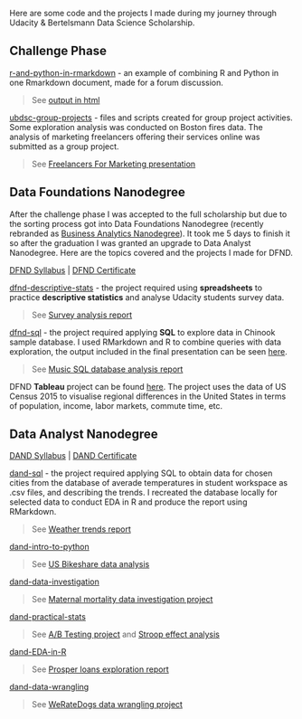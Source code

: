 Here are some code and the projects I made during my journey through Udacity & Bertelsmann Data Science Scholarship.

## Challenge Phase

[r-and-python-in-rmarkdown](https://github.com/TianaQ/udacity-bertelsmann-ds-challenge/tree/master/0-challenge-phase/r-and-python-in-rmarkdown) - an example of combining R and Python in one Rmarkdown document, made for a forum discussion. 
>See [output in html](https://tianaq.github.io/udacity-bertelsmann-ds-challenge/0-challenge-phase/r-and-python-in-rmarkdown/r_and_python_in_rstudio.html)

[ubdsc-group-projects](https://github.com/TianaQ/ubdsc-group-projects) - files and scripts created for group project activities. Some exploration analysis was conducted on Boston fires data. The analysis of marketing freelancers offering their services online was submitted as a group project.

>See [Freelancers For Marketing presentation](https://github.com/TianaQ/ubdsc-group-projects/blob/master/marketing-freelance/Marketing%20Project.pdf)


## Data Foundations Nanodegree

After the challenge phase I was accepted to the full scholarship but due to the sorting process got into Data Foundations Nanodegree (recently rebranded as [Business Analytics Nanodegree](https://www.udacity.com/course/business-analytics-nanodegree--nd098)). It took me 5 days to finish it so after the graduation I was granted an upgrade to Data Analyst Nanodegree. Here are the topics covered and the projects I made for DFND.

[DFND Syllabus](https://github.com/TianaQ/udacity-bertelsmann-ds-challenge/blob/master/0-challenge-phase/dfnd-syllabus.pdf) | [DFND Certificate](https://confirm.udacity.com/LKPNGKYZ)

[dfnd-descriptive-stats](https://github.com/TianaQ/udacity-bertelsmann-ds-challenge/tree/master/1-dfnd-descriptive-stats) - the project required using __spreadsheets__ to practice __descriptive statistics__ and analyse Udacity students survey data. 
>See [Survey analysis report](https://github.com/TianaQ/udacity-bertelsmann-ds-challenge/blob/master/1-dfnd-descriptive-stats/survey__presentation.pdf)

[dfnd-sql](https://github.com/TianaQ/udacity-bertelsmann-ds-challenge/tree/master/2-dfnd-sql) - the project required applying __SQL__ to explore data in Chinook sample database. I used RMarkdown and R to combine queries with data exploration, the output included in the final presentation can be seen [here](https://tianaq.github.io/udacity-bertelsmann-ds-challenge/2-dfnd-sql/project_sql_output.html).
>See [Music SQL database analysis report](https://github.com/TianaQ/udacity-bertelsmann-ds-challenge/blob/master/2-dfnd-sql/Music%20SQL%20Database%20Analysis.pdf)

DFND __Tableau__ project can be found [here](https://public.tableau.com/profile/tatiana.kurilo#!/vizhome/RegionalDifferencesinUSA/RegionalDifferencesintheUSA). The project uses the data of US Census 2015 to visualise regional differences in the United States in terms of population, income, labor markets, commute time, etc.



## Data Analyst Nanodegree

[DAND Syllabus](https://github.com/TianaQ/udacity-bertelsmann-ds-challenge/blob/master/0-challenge-phase/dand-syllabus-v7.pdf) | [DAND Certificate](https://confirm.udacity.com/59GCM2E6)

[dand-sql](https://github.com/TianaQ/udacity-bertelsmann-ds-challenge/tree/master/3-dand-sql) - the project required applying SQL to obtain data for chosen cities from the database of averade temperatures in student workspace as .csv files, and describing the trends. I recreated the database locally for selected data to conduct EDA in R and produce the report using RMarkdown.
>See [Weather trends report](https://tianaq.github.io/udacity-bertelsmann-ds-challenge/3-dand-sql/weather_trends.html)

[dand-intro-to-python](https://github.com/TianaQ/udacity-bertelsmann-ds-challenge/tree/master/4-dand-intro-to-python)
>See [US Bikeshare data analysis](https://tianaq.github.io/udacity-bertelsmann-ds-challenge/4-dand-intro-to-python/Bike_Share_Analysis.html)

[dand-data-investigation](https://github.com/TianaQ/udacity-bertelsmann-ds-challenge/tree/master/5-dand-data-investigation)
>See [Maternal mortality data investigation project](https://tianaq.github.io/udacity-bertelsmann-ds-challenge/5-dand-data-investigation/Investigate_a_Dataset.html)

[dand-practical-stats](https://github.com/TianaQ/udacity-bertelsmann-ds-challenge/tree/master/6-dand-practical-stats)
>See [A/B Testing project](https://tianaq.github.io/udacity-bertelsmann-ds-challenge/6-dand-practical-stats/AB_testing.html) and [Stroop effect analysis](https://tianaq.github.io/udacity-bertelsmann-ds-challenge/6-dand-practical-stats/perceptual_phenomenon.html)

[dand-EDA-in-R](https://github.com/TianaQ/udacity-bertelsmann-ds-challenge/tree/master/7-dand-eda-in-r)
>See [Prosper loans exploration report](https://tianaq.github.io/udacity-bertelsmann-ds-challenge/7-dand-eda-in-r/prosper_loans.html)

[dand-data-wrangling](https://github.com/TianaQ/udacity-bertelsmann-ds-challenge/tree/master/8-dand-data-wrangling)
> See [WeRateDogs data wrangling project](https://tianaq.github.io/udacity-bertelsmann-ds-challenge/8-dand-data-wrangling/wrangle_act.html)


